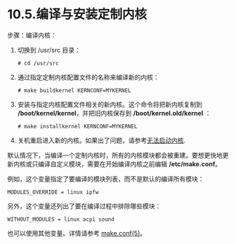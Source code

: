 # 10.5.编译与安装定制内核

步骤：编译内核：

1. 切换到 /usr/src 目录：

    ```shell-sessionl
    # cd /usr/src
    ```

2. 通过指定定制内核配置文件的名称来编译新的内核：

    ```shell-sessionl
    # make buildkernel KERNCONF=MYKERNEL
    ```

3. 安装与指定内核配置文件相关的新内核。这个命令将把新内核复制到 **/boot/kernel/kernel**，并把旧内核保存到 **/boot/kernel.old/kernel** ：

    ```shell-sessionl
    # make installkernel KERNCONF=MYKERNEL
    ```

4. 关机重启进入新的内核。如果出了问题，请参考[无法启动内核](https://docs.freebsd.org/en/books/handbook/kernelconfig/#kernelconfig-noboot).

默认情况下，当编译一个定制内核时，所有的内核模块都会被重建。要想更快地更新内核或只编译自定义模块，需要在开始编译内核之前编辑 **/etc/make.conf**。

例如，这个变量指定了要编译的模块列表，而不是默认的编译所有模块：

```shell-sessionl
MODULES_OVERRIDE = linux ipfw
```

另外，这个变量还列出了要在编译过程中排除哪些模块：

```shell-sessionl
WITHOUT_MODULES = linux acpi sound
```

也可以使用其他变量。详情请参考 [make.conf(5)](https://www.freebsd.org/cgi/man.cgi?query=make.conf&sektion=5&format=html)。

